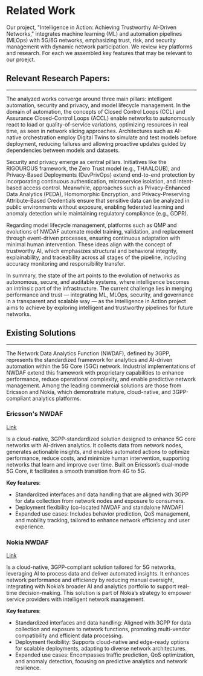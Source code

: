 # Related Work

Our project, "Intelligence in Action: Achieving Trustworthy AI-Driven Networks," integrates machine learning (ML) and automation pipelines (MLOps) with 5G/6G networks, emphasizing trust, risk, and security management with dynamic network participation. We review key platforms and research. For each we assembled key features that may be relevant to our proejct.

## Relevant Research Papers:
---
The analyzed works converge around three main pillars: intelligent automation, security and privacy, and model lifecycle management. In the domain of automation, the concepts of Closed Control Loops (CCL) and Assurance Closed-Control Loops (ACCL) enable networks to autonomously react to load or quality-of-service variations, optimizing resources in real time, as seen in network slicing approaches. Architectures such as AI-native orchestration employ Digital Twins to simulate and test models before deployment, reducing failures and allowing proactive updates guided by dependencies between models and datasets.

Security and privacy emerge as central pillars. Initiatives like the RIGOUROUS framework, the Zero Trust model (e.g., THAALOUB), and Privacy-Based Deployments (DevPrivOps) extend end-to-end protection by incorporating continuous authentication, microservice isolation, and intent-based access control. Meanwhile, approaches such as Privacy-Enhanced Data Analytics (PEDA), Homomorphic Encryption, and Privacy-Preserving Attribute-Based Credentials ensure that sensitive data can be analyzed in public environments without exposure, enabling federated learning and anomaly detection while maintaining regulatory compliance (e.g., GDPR).

Regarding model lifecycle management, platforms such as QMP and evolutions of NWDAF automate model training, validation, and replacement through event-driven processes, ensuring continuous adaptation with minimal human intervention. These ideas align with the concept of trustworthy AI, which emphasizes structural and behavioral integrity, explainability, and traceability across all stages of the pipeline, including accuracy monitoring and responsibility transfer.

In summary, the state of the art points to the evolution of networks as autonomous, secure, and auditable systems, where intelligence becomes an intrinsic part of the infrastructure. The current challenge lies in merging performance and trust — integrating ML, MLOps, security, and governance in a transparent and scalable way — as the Intelligence in Action project aims to achieve by exploring intelligent and trustworthy pipelines for future networks.


## Existing Solutions
---
The Network Data Analytics Function (NWDAF), defined by 3GPP, represents the standardized framework for analytics and AI-driven automation within the 5G Core (5GC) network. Industrial implementations of NWDAF extend this framework with proprietary capabilities to enhance performance, reduce operational complexity, and enable predictive network management.
Among the leading commercial solutions are those from Ericsson and Nokia, which demonstrate mature, cloud-native, and 3GPP-compliant analytics platforms.

### Ericsson's NWDAF

[Link](https://www.ericsson.com/en/core-network/5g-core/network-data-analytics-function)

Is a cloud-native, 3GPP-standardized solution designed to enhance 5G core networks with AI-driven analytics. It collects data from network nodes, generates actionable insights, and enables automated actions to optimize performance, reduce costs, and minimize human intervention, supporting networks that learn and improve over time. Built on Ericsson’s dual-mode 5G Core, it facilitates a smooth transition from 4G to 5G.

**Key features**:
- Standardized interfaces and data handling that are aligned with 3GPP for data collection from network nodes and exposure to consumers.
- Deployment flexibility (co-located NWDAF and standalone NWDAF)
-  Expanded use cases: Includes behavior prediction, QoS management, and mobility tracking, tailored to enhance network efficiency and user experience.

### Nokia NWDAF
[Link](https://www.nokia.com/ai-and-analytics/nwdaf/)

Is a cloud-native, 3GPP-compliant solution tailored for 5G networks, leveraging AI to process data and deliver automated insights. It enhances network performance and efficiency by reducing manual oversight, integrating with Nokia’s broader AI and analytics portfolio to support real-time decision-making. This solution is part of Nokia’s strategy to empower service providers with intelligent network management.

**Key features**:

- Standardized interfaces and data handling: Aligned with 3GPP for data collection and exposure to network functions, promoting multi-vendor compatibility and efficient data processing.
- Deployment flexibility: Supports cloud-native and edge-ready options for scalable deployments, adapting to diverse network architectures.
- Expanded use cases: Encompasses traffic prediction, QoS optimization, and anomaly detection, focusing on predictive analytics and network resilience.

